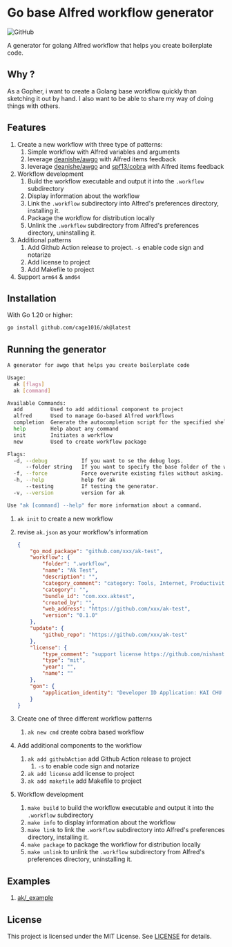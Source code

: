 # Go base Alfred workflow generator

![GitHub](https://img.shields.io/github/license/cage1016/ak)

A generator for golang Alfred workflow that helps you create boilerplate code.

## Why ?

As a Gopher, i want to create a Golang base workflow quickly than sketching it out by hand. I also want to be able to share my way of doing things with others.

## Features

1. Create a new workflow with three type of patterns:
   1. Simple workflow with Alfred variables and arguments
   2. leverage [deanishe/awgo](https://github.com/deanishe/awgo) with Alfred items feedback
   3. leverage [deanishe/awgo](https://github.com/deanishe/awgo) and [spf13/cobra](https://github.com/spf13/cobra) with Alfred items feedback
2. Workflow development
   1. Build the workflow executable and output it into the `.workflow` subdirectory
   2. Display information about the workflow
   3. Link the `.workflow` subdirectory into Alfred's preferences directory, installing it.
   4. Package the workflow for distribution locally
   5. Unlink the `.workflow` subdirectory from Alfred's preferences directory, uninstalling it.
3. Additional patterns
   1. Add Github Action release to project. `-s` enable code sign and notarize
   1. Add license to project
   2. Add Makefile to project
4. Support `arm64` & `amd64`

## Installation

With Go 1.20 or higher:

```bash
go install github.com/cage1016/ak@latest
```

## Running the generator

```bash
A generator for awgo that helps you create boilerplate code

Usage:
  ak [flags]
  ak [command]

Available Commands:
  add         Used to add additional component to project
  alfred      Used to manage Go-based Alfred workflows
  completion  Generate the autocompletion script for the specified shell
  help        Help about any command
  init        Initiates a workflow
  new         Used to create workflow package

Flags:
  -d, --debug           If you want to se the debug logs.
      --folder string   If you want to specify the base folder of the workflow.
  -f, --force           Force overwrite existing files without asking.
  -h, --help            help for ak
      --testing         If testing the generator.
  -v, --version         version for ak

Use "ak [command] --help" for more information about a command.
```

1. `ak init` to create a new workflow
2. revise `ak.json` as your workflow's information

    ```json
    {
        "go_mod_package": "github.com/xxx/ak-test",
        "workflow": {
            "folder": ".workflow",
            "name": "Ak Test",
            "description": "",
            "category_comment": "category: Tools, Internet, Productivity, Uncategorised",
            "category": "",
            "bundle_id": "com.xxx.aktest",
            "created_by": "",
            "web_address": "https://github.com/xxx/ak-test",
            "version": "0.1.0"
        },
        "update": {
            "github_repo": "https://github.com/xxx/ak-test"
        },
        "license": {
            "type_comment": "support license https://github.com/nishanths/license",
            "type": "mit",
            "year": "",
            "name": ""
        },
        "gon": {
            "application_identity": "Developer ID Application: KAI CHU CHUNG"
        }
    }    
    ```

4. Create one of three different workflow patterns 
   1. `ak new cmd` create cobra based workflow
5. Add additional components to the workflow
   1. `ak add githubAction` add Github Action release to project
      1. `-s` to enable code sign and notarize
   2. `ak add license` add license to project
   3. `ak add makefile` add Makefile to project
6. Workflow development
   1. `make build` to build the workflow executable and output it into the `.workflow` subdirectory
   2. `make info` to display information about the workflow
   3. `make link` to link the `.workflow` subdirectory into Alfred's preferences directory, installing it.
   4. `make package` to package the workflow for distribution locally
   5. `make unlink` to unlink the `.workflow` subdirectory from Alfred's preferences directory, uninstalling it.

## Examples

1. [ak/_example](https://github.com/cage1016/ak/tree/master/_example)

## License
This project is licensed under the MIT License. See [LICENSE](LICENSE) for details.